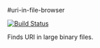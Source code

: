 #uri-in-file-browser

[![Build Status](https://travis-ci.org/serathius/uri-in-file-browser.svg?branch=master)](https://travis-ci.org/serathius/uri-in-file-browser)

Finds URI in large binary files.
